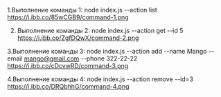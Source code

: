 1.Выполнение команды 1: node index.js --action list
https://i.ibb.co/85wCGB9/command-1.png

2. Выполнение команды 2: node index.js --action get --id 5
   https://i.ibb.co/ZgfDQwX/command-2.png

3.Выполнение команды 3: node index.js --action add --name Mango --email mango@gmail.com --phone 322-22-22
https://i.ibb.co/cDcvwRD/command-3.png

4.Выполнение команды 4: node index.js --action remove --id=3
https://i.ibb.co/DRQbhhG/command-4.png
